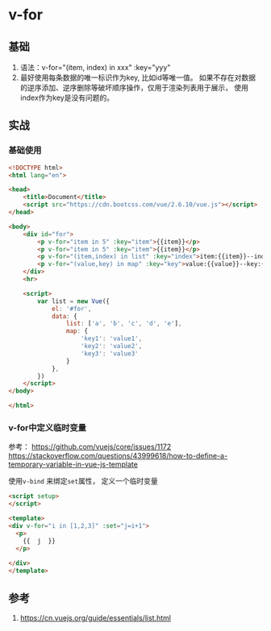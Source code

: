 # v-for

## 基础
1. 语法：v-for="(item, index) in xxx" :key="yyy"
2. 最好使用每条数据的唯一标识作为key, 比如id等唯一值。
    如果不存在对数据的逆序添加、逆序删除等破坏顺序操作，仅用于渲染列表用于展示，
    使用index作为key是没有问题的。

## 实战
### 基础使用
```html
<!DOCTYPE html>
<html lang="en">

<head>
    <title>Document</title>
    <script src="https://cdn.bootcss.com/vue/2.6.10/vue.js"></script>
</head>

<body>
    <div id="for">
        <p v-for="item in 5" :key="item">{{item}}</p>
        <p v-for="item in 5" :key="item">{{item}}</p>
        <p v-for="(item,index) in list" :key="index">item:{{item}}--index:{{index}}</p>
        <p v-for="(value,key) in map" :key="key">value:{{value}}--key:{{key}}</p>
    </div>
    <hr>

    <script>
        var list = new Vue({
            el: '#for',
            data: {
                list: ['a', 'b', 'c', 'd', 'e'],
                map: {
                    'key1': 'value1',
                    'key2': 'value2',
                    'key3': 'value3'
                }
            },
        })
    </script>
</body>

</html>
```

### v-for中定义临时变量
参考：
https://github.com/vuejs/core/issues/1172
https://stackoverflow.com/questions/43999618/how-to-define-a-temporary-variable-in-vue-js-template

使用`v-bind` 来绑定`set`属性， 定义一个临时变量
```html
<script setup>
</script>

<template>
<div v-for="i in [1,2,3]" :set="j=i+1">
  <p>
    {{  j  }}
  </p>
  
</div>
</template>

```



## 参考
1. https://cn.vuejs.org/guide/essentials/list.html